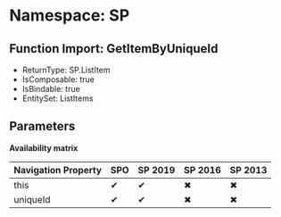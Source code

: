 # Namespace: SP

## Function Import: GetItemByUniqueId

- ReturnType: SP.ListItem
- IsComposable: true
- IsBindable: true
- EntitySet: ListItems

## Parameters

**Availability matrix**

Navigation Property | SPO | SP 2019 | SP 2016 | SP 2013
----------|-----|---------|---------|--------
this | ✔ | ✔ | ✖ | ✖
uniqueId | ✔ | ✔ | ✖ | ✖
